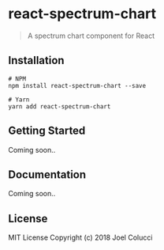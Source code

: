 # react-spectrum-chart
> A spectrum chart component for React

## Installation
```
# NPM
npm install react-spectrum-chart --save

# Yarn
yarn add react-spectrum-chart
```

## Getting Started
Coming soon..

## Documentation
Coming soon..

## License
MIT License Copyright (c) 2018 Joel Colucci